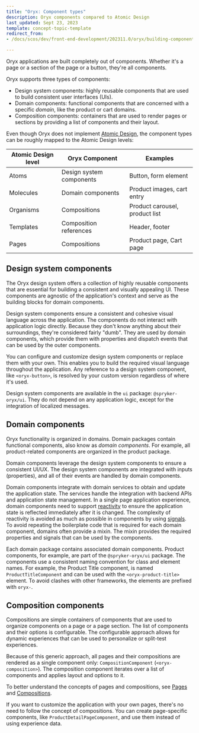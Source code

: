 ```yaml
---
title: "Oryx: Component types"
description: Oryx components compared to Atomic Design
last_updated: Sept 23, 2023
template: concept-topic-template
redirect_from:
- /docs/scos/dev/front-end-development/202311.0/oryx/building-components/oryx-component-types.html

---
```


Oryx applications are built completely out of components. Whether it's a page or a section of the page or a button, they're all components.

Oryx supports three types of components:

- Design system components: highly reusable components that are used to build consistent user interfaces (UIs).
- Domain components: functional components that are concerned with a specific _domain_, like the product or cart domains.
- Composition components: containers that are used to render pages or sections by providing a list of components and their layout.

Even though Oryx does not implement [Atomic Design](https://bradfrost.com/blog/post/atomic-web-design/), the component types can be roughly mapped to the Atomic Design levels:

| Atomic Design level | Oryx Component           | Examples                       |
| ------------------- | ------------------------ | ------------------------------ |
| Atoms               | Design system components | Button, form element           |
| Molecules           | Domain components        | Product images, cart entry     |
| Organisms           | Compositions             | Product carousel, product list |
| Templates           | Composition references   | Header, footer                 |
| Pages               | Compositions             | Product page, Cart page        |

## Design system components

The Oryx design system offers a collection of highly reusable components that are essential for building a consistent and visually appealing UI. These components are agnostic of the application's context and serve as the building blocks for domain components.

Design system components ensure a consistent and cohesive visual language across the application. The components do not interact with application logic directly. Because they don't know anything about their surroundings, they're considered fairly "dumb". They are used by domain components, which provide them with properties and dispatch events that can be used by the outer components.

You can configure and customize design system components or replace them with your own. This enables you to build the required visual language throughout the application. Any reference to a design system component, like `<oryx-button>`, is resolved by your custom version regardless of where it's used.

Design system components are available in the `ui` package: `@spryker-oryx/ui`. They do not depend on any application logic, except for the integration of localized messages.

## Domain components

Oryx functionality is organized in domains. Domain packages contain functional components, also know as _domain components_. For example, all product-related components are organized in the product package.

Domain components leverage the design system components to ensure a consistent UI/UX. The design system components are integrated with inputs (properties), and all of their events are handled by domain components.

Domain components integrate with domain services to obtain and update the application state. The services handle the integration with backend APIs and application state management. In a single page application experience, domain components need to support [reactivity](/docs/scos/dev/front-end-development/{{page.version}}/oryx/reactivity/reactivity.html) to ensure the application state is reflected immediately after it is changed. The complexity of reactivity is avoided as much as possible in components by using [signals](/docs/scos/dev/front-end-development/{{page.version}}/oryx/reactivity/signals.html). To avoid repeating the boilerplate code that is required for each domain component, domains often provide a mixin. The mixin provides the required properties and signals that can be used by the components.

Each domain package contains associated domain components. Product components, for example, are part of the `@spryker-oryx/ui` package. The components use a consistent naming convention for class and element names. For example, the Product Title component, is named `ProductTitleComponent` and can be used with the `<oryx-product-title>` element. To avoid clashes with other frameworks, the elements are prefixed with `oryx-`.

## Composition components

Compositions are simple containers of components that are used to organize components on a page or a page section. The list of components and their options is configurable. The configurable approach allows for dynamic experiences that can be used to personalize or split-test experiences.

Because of this generic approach, all pages and their compositions are rendered as a single component only: `CompositionComponent` (`<oryx-composition>`). The composition component iterates over a list of components and applies layout and options to it.

To better understand the concepts of pages and compositions, see [Pages](/docs/scos/dev/front-end-development/{{page.version}}/oryx/building-pages/oryx-pages.html) and [Compositions](/docs/scos/dev/front-end-development/{{page.version}}/oryx/building-pages/oryx-compositions.html).

If you want to customize the application with your own pages, there's no need to follow the concept of compositions. You can create page-specific components, like `ProductDetailPageComponent`, and use them instead of using experience data.
